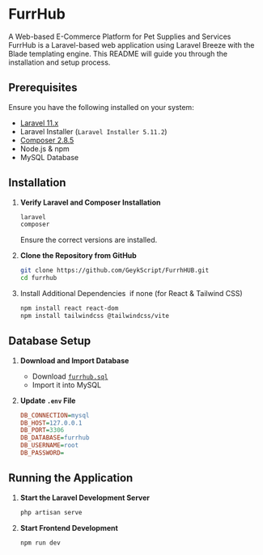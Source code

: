 
# FurrHub

A Web-based E-Commerce Platform for Pet Supplies and Services\
FurrHub is a Laravel-based web application using Laravel Breeze with the Blade templating engine. This README will guide you through the installation and setup process.

## Prerequisites

Ensure you have the following installed on your system:

- [Laravel 11.x](https://laravel.com/docs/11.x/installation)
- Laravel Installer (`Laravel Installer 5.11.2`)
- [Composer 2.8.5](https://getcomposer.org/)
- Node.js & npm
- MySQL Database

## Installation

1. **Verify Laravel and Composer Installation**

   ```sh
   laravel
   composer
   ```

   Ensure the correct versions are installed.

2. **Clone the Repository from GitHub**

   ```sh
   git clone https://github.com/GeykScript/FurrhHUB.git
   cd furrhub
   ```



1. Install Additional Dependencies  if none (for React & Tailwind CSS)
   ```sh
   npm install react react-dom
   npm install tailwindcss @tailwindcss/vite
   ```

## Database Setup

1. **Download and Import Database**

   - Download [`furrhub.sql`](https://drive.google.com/drive/u/1/folders/1QFmRNVXt_gM_DsDhvGHHahxFJR2pL7wW)
   - Import it into MySQL

2. **Update ********************************************************************************`.env`******************************************************************************** File**

   ```ini
   DB_CONNECTION=mysql
   DB_HOST=127.0.0.1
   DB_PORT=3306
   DB_DATABASE=furrhub
   DB_USERNAME=root
   DB_PASSWORD=
   ```

## Running the Application

1. **Start the Laravel Development Server**

   ```sh
   php artisan serve
   ```

2. **Start Frontend Development**

   ```sh
   npm run dev
   ```

